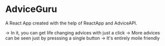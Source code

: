 # AdviceGuru

A React App created with the help of ReactApp and AdviceAPI.

-> In it, you can get life changing advices with just a click
-> More advices can be seen just by presssing a single button
-> It's entirely moile friendly
